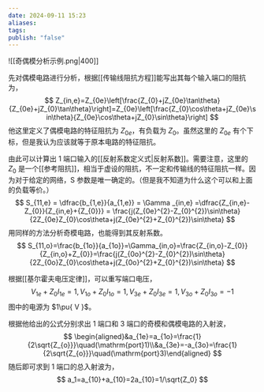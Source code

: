 ```yaml
---
date: 2024-09-11 15:23
aliases: 
tags: 
publish: "false"
---
```


![[奇偶模分析示例.png|400]]

先对偶模电路进行分析，根据[[传输线阻抗方程]]能写出其每个输入端口的阻抗为，
$$
Z_{in,e}=Z_{0e}\left[\frac{Z_{0}+jZ_{0e}\tan\theta}{Z_{0e}+jZ_{0}\tan\theta}\right]=Z_{0e}\left[\frac{Z_{0}\cos\theta+jZ_{0e}\sin\theta}{Z_{0e}\cos\theta+jZ_{0}\sin\theta}\right]
$$
他这里定义了偶模电路的特征阻抗为 $Z_{0e}$，有负载为 $Z_{0}$。虽然这里的 $Z_{0e}$ 有个下标，但是我认为应该就等于原本电路的特征阻抗。

由此可以计算出 1 端口输入的[[反射系数定义式|反射系数]]。需要注意，这里的 $Z_{0}$ 是一个[[参考阻抗]]，相当于虚设的阻抗，不一定和传输线的特征阻抗一样。因为对于给定的网络，S 参数是唯一确定的。（但是我不知道为什么这个可以和上面的负载等价。）
$$
S_{11,e} = \dfrac{b_{1,e}}{a_{1,e}} = \Gamma _{in,e} =\dfrac{Z_{in,e}-Z_{0}}{Z_{in,e}+{Z_{0}}} = \frac{j(Z_{0e}^{2}-Z_{0}^{2})\sin\theta}{2Z_{0e}Z_{0}\cos\theta+j(Z_{0e}^{2}+Z_{0}^{2})\sin\theta}
$$
用同样的方法分析奇模电路，也能得到其反射系数。
$$
S_{11,o}=\frac{b_{1o}}{a_{1o}}=\Gamma_{in,o}=\frac{Z_{in,o}-Z_{0}}{Z_{in,o}+Z_{0}}=\frac{j(Z_{0o}^{2}-Z_{0}^{2})\sin\theta}{2Z_{0o}Z_{0}\cos\theta+j(Z_{0o}^{2}+Z_{0}^{2})\sin\theta}
$$

根据[[基尔霍夫电压定律]]，可以重写端口电压，
$$
V_{1e}+Z_0I_{1e}=1, V_{1o}+Z_0I_{1o}=1, V_{3e}+Z_0I_{3e}=1, V_{3o}+Z_0I_{3o}=-1
$$
图中的电源为 $1\pu{ V }$。

根据他给出的公式分别求出 1 端口和 3 端口的奇模和偶模电路的入射波，
$$
\begin{aligned}&a_{1e}=a_{1o}=\frac{1}{2\sqrt{Z_{o}}}\quad(\mathrm{port}1)\\&a_{3e}=-a_{3o}=\frac{1}{2\sqrt{Z_{o}}}\quad(\mathrm{port}3)\end{aligned}
$$
随后即可求到 1 端口的总入射波为，
$$
a_1=a_{10}+a_{10}=2a_{10}=1/\sqrt{Z_0}
$$

